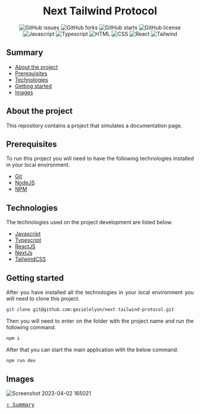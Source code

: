 <div align='justify'>

<div align='center'>

# **Next Tailwind Protocol**

</div>

<div align='center'>

![GitHub issues](https://img.shields.io/github/issues/gezielelyon/next-tailwind-protocol)
![GitHub forks](https://img.shields.io/github/forks/gezielelyon/next-tailwind-protocol)
![GitHub starts](https://img.shields.io/github/stars/gezielelyon/next-tailwind-protocol)
![GitHub license](https://img.shields.io/github/license/gezielelyon/next-tailwind-protocol)
![Javascript](https://img.shields.io/badge/Javascript-Language-yellow)
![Typescript](https://img.shields.io/badge/Typescript-Typing-blue)
![HTML](https://img.shields.io/badge/HTML-Hypertext-red)
![CSS](https://img.shields.io/badge/CSS-Styles-pink)
![React](https://img.shields.io/badge/React-Components-orange)
![Tailwind](https://img.shields.io/badge/Tailwind-Styles-purple)

</div>

## **Summary**

- [About the project](#about-the-project)
- [Prerequisites](#prerequisites)
- [Technologies](#technologies)
- [Getting started](#getting-started)
- [Images](#images)

## **About the project**

This repository contains a project that simulates a documentation page.

## **Prerequisites**

To run this project you will need to have the following technologies installed in your local environment.

- [Git](https://git-scm.com/)
- [NodeJS](https://nodejs.org/en/)
- [NPM](https://www.npmjs.com/)

## **Technologies**

The technologies used on the project development are listed below.

- [Javascript](https://developer.mozilla.org/pt-BR/docs/Web/JavaScript)
- [Typescript](https://www.typescriptlang.org/)
- [ReactJS](https://pt-br.reactjs.org/)
- [NextJs](https://nextjs.org/)
- [TailwindCSS](https://tailwindcss.com/)

## **Getting started**

After you have installed all the technologies in your local environment you will need to clone this project.

```sh
git clone git@github.com:gezielelyon/next-tailwind-protocol.git
```

Then you will need to enter on the folder with the project name and run the following command.

```sh
npm i
```

After that you can start the main application with the below command.

```sh
npm run dev
```

## **Images**

![Screenshot 2023-04-02 165021](https://user-images.githubusercontent.com/48457700/229378308-c78e4751-3e18-4b3c-8a8f-ad47151988e3.png)

<kbd>[&uarr; Summary](#summary)</kbd>

</div>
